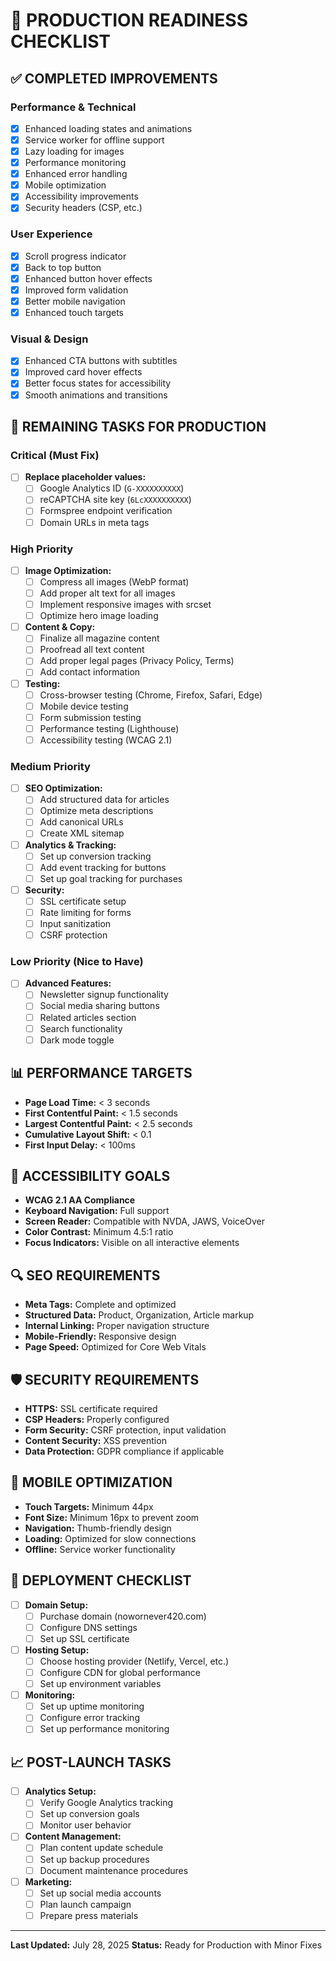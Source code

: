 # 🚀 PRODUCTION READINESS CHECKLIST

## ✅ **COMPLETED IMPROVEMENTS**

### **Performance & Technical**
- [x] Enhanced loading states and animations
- [x] Service worker for offline support
- [x] Lazy loading for images
- [x] Performance monitoring
- [x] Enhanced error handling
- [x] Mobile optimization
- [x] Accessibility improvements
- [x] Security headers (CSP, etc.)

### **User Experience**
- [x] Scroll progress indicator
- [x] Back to top button
- [x] Enhanced button hover effects
- [x] Improved form validation
- [x] Better mobile navigation
- [x] Enhanced touch targets

### **Visual & Design**
- [x] Enhanced CTA buttons with subtitles
- [x] Improved card hover effects
- [x] Better focus states for accessibility
- [x] Smooth animations and transitions

## 🔧 **REMAINING TASKS FOR PRODUCTION**

### **Critical (Must Fix)**
- [ ] **Replace placeholder values:**
  - [ ] Google Analytics ID (`G-XXXXXXXXXX`)
  - [ ] reCAPTCHA site key (`6LcXXXXXXXXXX`)
  - [ ] Formspree endpoint verification
  - [ ] Domain URLs in meta tags

### **High Priority**
- [ ] **Image Optimization:**
  - [ ] Compress all images (WebP format)
  - [ ] Add proper alt text for all images
  - [ ] Implement responsive images with srcset
  - [ ] Optimize hero image loading

- [ ] **Content & Copy:**
  - [ ] Finalize all magazine content
  - [ ] Proofread all text content
  - [ ] Add proper legal pages (Privacy Policy, Terms)
  - [ ] Add contact information

- [ ] **Testing:**
  - [ ] Cross-browser testing (Chrome, Firefox, Safari, Edge)
  - [ ] Mobile device testing
  - [ ] Form submission testing
  - [ ] Performance testing (Lighthouse)
  - [ ] Accessibility testing (WCAG 2.1)

### **Medium Priority**
- [ ] **SEO Optimization:**
  - [ ] Add structured data for articles
  - [ ] Optimize meta descriptions
  - [ ] Add canonical URLs
  - [ ] Create XML sitemap

- [ ] **Analytics & Tracking:**
  - [ ] Set up conversion tracking
  - [ ] Add event tracking for buttons
  - [ ] Set up goal tracking for purchases

- [ ] **Security:**
  - [ ] SSL certificate setup
  - [ ] Rate limiting for forms
  - [ ] Input sanitization
  - [ ] CSRF protection

### **Low Priority (Nice to Have)**
- [ ] **Advanced Features:**
  - [ ] Newsletter signup functionality
  - [ ] Social media sharing buttons
  - [ ] Related articles section
  - [ ] Search functionality
  - [ ] Dark mode toggle

## 📊 **PERFORMANCE TARGETS**

- **Page Load Time:** < 3 seconds
- **First Contentful Paint:** < 1.5 seconds
- **Largest Contentful Paint:** < 2.5 seconds
- **Cumulative Layout Shift:** < 0.1
- **First Input Delay:** < 100ms

## 🎯 **ACCESSIBILITY GOALS**

- **WCAG 2.1 AA Compliance**
- **Keyboard Navigation:** Full support
- **Screen Reader:** Compatible with NVDA, JAWS, VoiceOver
- **Color Contrast:** Minimum 4.5:1 ratio
- **Focus Indicators:** Visible on all interactive elements

## 🔍 **SEO REQUIREMENTS**

- **Meta Tags:** Complete and optimized
- **Structured Data:** Product, Organization, Article markup
- **Internal Linking:** Proper navigation structure
- **Mobile-Friendly:** Responsive design
- **Page Speed:** Optimized for Core Web Vitals

## 🛡️ **SECURITY REQUIREMENTS**

- **HTTPS:** SSL certificate required
- **CSP Headers:** Properly configured
- **Form Security:** CSRF protection, input validation
- **Content Security:** XSS prevention
- **Data Protection:** GDPR compliance if applicable

## 📱 **MOBILE OPTIMIZATION**

- **Touch Targets:** Minimum 44px
- **Font Size:** Minimum 16px to prevent zoom
- **Navigation:** Thumb-friendly design
- **Loading:** Optimized for slow connections
- **Offline:** Service worker functionality

## 🚀 **DEPLOYMENT CHECKLIST**

- [ ] **Domain Setup:**
  - [ ] Purchase domain (nowornever420.com)
  - [ ] Configure DNS settings
  - [ ] Set up SSL certificate

- [ ] **Hosting Setup:**
  - [ ] Choose hosting provider (Netlify, Vercel, etc.)
  - [ ] Configure CDN for global performance
  - [ ] Set up environment variables

- [ ] **Monitoring:**
  - [ ] Set up uptime monitoring
  - [ ] Configure error tracking
  - [ ] Set up performance monitoring

## 📈 **POST-LAUNCH TASKS**

- [ ] **Analytics Setup:**
  - [ ] Verify Google Analytics tracking
  - [ ] Set up conversion goals
  - [ ] Monitor user behavior

- [ ] **Content Management:**
  - [ ] Plan content update schedule
  - [ ] Set up backup procedures
  - [ ] Document maintenance procedures

- [ ] **Marketing:**
  - [ ] Set up social media accounts
  - [ ] Plan launch campaign
  - [ ] Prepare press materials

---

**Last Updated:** July 28, 2025
**Status:** Ready for Production with Minor Fixes 